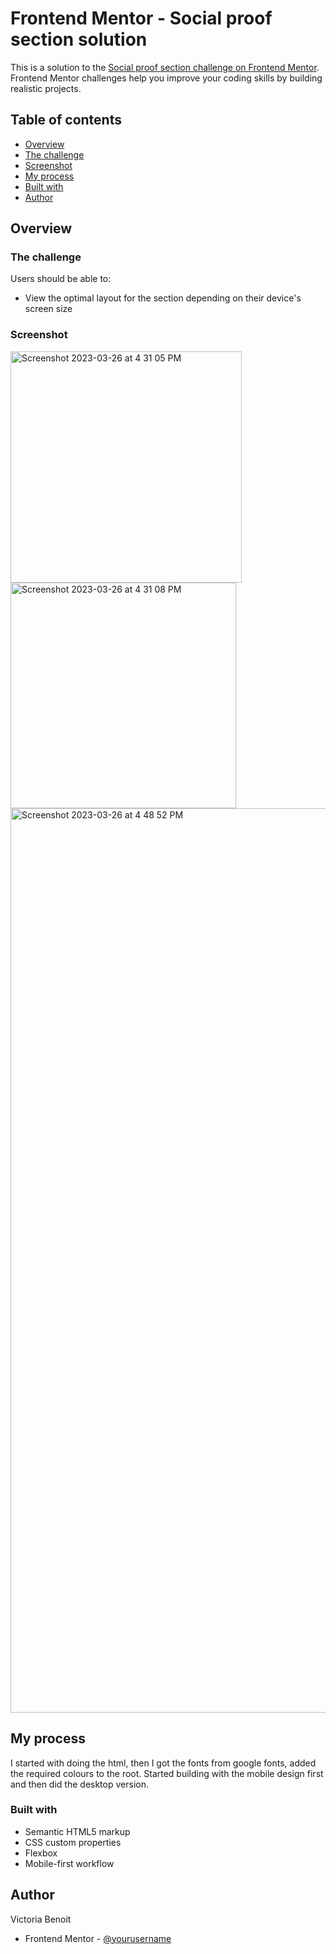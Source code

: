 # Frontend Mentor - Social proof section solution

This is a solution to the [Social proof section challenge on Frontend Mentor](https://www.frontendmentor.io/challenges/social-proof-section-6e0qTv_bA). Frontend Mentor challenges help you improve your coding skills by building realistic projects. 

## Table of contents

- [Overview](#overview)
- [The challenge](#the-challenge)
- [Screenshot](#screenshot)
- [My process](#my-process)
- [Built with](#built-with)
- [Author](#author)

## Overview

### The challenge

Users should be able to:

- View the optimal layout for the section depending on their device's screen size

### Screenshot
<img width="370" alt="Screenshot 2023-03-26 at 4 31 05 PM" src="https://user-images.githubusercontent.com/109821108/227801021-c0025145-c0f9-41dd-8b3e-8fe1442bc655.png">
<img width="361" alt="Screenshot 2023-03-26 at 4 31 08 PM" src="https://user-images.githubusercontent.com/109821108/227801020-5c6f7043-6329-46ea-8807-3c865cc464e9.png">
<img width="1447" alt="Screenshot 2023-03-26 at 4 48 52 PM" src="https://user-images.githubusercontent.com/109821108/227801017-65fd8cc6-245a-4afa-867d-95863b1a85b3.png">


## My process
I started with doing the html, then I got the fonts from google fonts, added the required colours to the root. Started building with the mobile design first and then did the desktop version. 

### Built with

- Semantic HTML5 markup
- CSS custom properties
- Flexbox
- Mobile-first workflow


## Author
Victoria Benoit
- Frontend Mentor - [@yourusername](https://www.frontendmentor.io/profile/yourusername)
